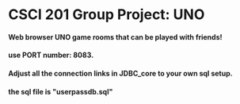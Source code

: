 # CSCI 201 Group Project: UNO
#### Web browser UNO game rooms that can be played with friends!
#### use PORT number: 8083.
#### Adjust all the connection links in JDBC_core to your own sql setup.
#### the sql file is "userpassdb.sql"
